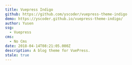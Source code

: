 ```yaml
---
title: Vuepress Indigo
github: https://github.com/yscoder/vuepress-theme-indigo
demo: https://yscoder.github.io/vuepress-theme-indigo/
author: Yusen
ssg:
  - Vuepress
cms:
  - No Cms
date: 2018-04-14T08:21:05.000Z
description: A blog theme for VuePress.
stale: true
---
```

